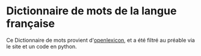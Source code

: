 # Dictionnaire de mots de la langue française

Ce Dictionnaire de mots provient d'[openlexicon](http://www.lexique.org/shiny/openlexicon/), et a été filtré au préable via le site et un code en python.